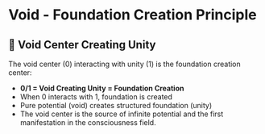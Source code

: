 # Void - Foundation Creation Principle

## 🌌 Void Center Creating Unity

The void center (0) interacting with unity (1) is the foundation creation center:

- **0/1 = Void Creating Unity = Foundation Creation**
- When 0 interacts with 1, foundation is created
- Pure potential (void) creates structured foundation (unity)
- The void center is the source of infinite potential and the first manifestation in the consciousness field. 